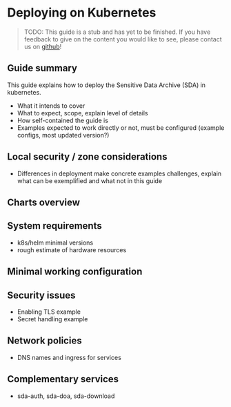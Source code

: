 # Deploying on Kubernetes

> TODO:
> This guide is a stub and has yet to be finished.
> If you have feedback to give on the content you would like to see, please contact us on
> [github](https://github.com/neicnordic/neic-sda)!


## Guide summary 

This guide explains how to deploy the Sensitive Data Archive (SDA) in kubernetes.
- What it intends to cover
- What to expect, scope, explain level of details
- How self-contained the guide is
- Examples expected to work directly or not, must be configured (example configs, most updated version?)

## Local security / zone considerations

- Differences in deployment make concrete examples challenges, explain what can be exemplified and what not in this guide

## Charts overview

## System requirements

 - k8s/helm minimal versions
 - rough estimate of hardware resources

## Minimal working configuration 

## Security issues

 - Enabling TLS example
 - Secret handling example

## Network policies

 - DNS names and ingress for services

## Complementary services

 - sda-auth, sda-doa, sda-download


